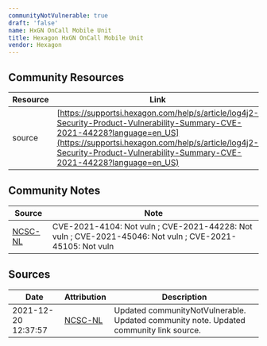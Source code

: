 ```yaml
---
communityNotVulnerable: true
draft: 'false'
name: HxGN OnCall Mobile Unit
title: Hexagon HxGN OnCall Mobile Unit
vendor: Hexagon
---
```



## Community Resources
| Resource | Link |
| --- | --- |
| source | [https://supportsi.hexagon.com/help/s/article/log4j2-Security-Product-Vulnerability-Summary-CVE-2021-44228?language=en_US](https://supportsi.hexagon.com/help/s/article/log4j2-Security-Product-Vulnerability-Summary-CVE-2021-44228?language=en_US) |

## Community Notes
| Source | Note |
| --- | --- |
| [NCSC-NL](https://github.com/NCSC-NL/log4shell/blob/main/software/README.md) | CVE-2021-4104: Not vuln ; CVE-2021-44228: Not vuln ; CVE-2021-45046: Not vuln ; CVE-2021-45105: Not vuln </ul> |

## Sources
| Date | Attribution | Description |
| --- | --- | --- |
| 2021-12-20 12:37:57 | [NCSC-NL](https://github.com/NCSC-NL/log4shell/blob/main/software/README.md) | Updated communityNotVulnerable. Updated community note. Updated community link source.  |
